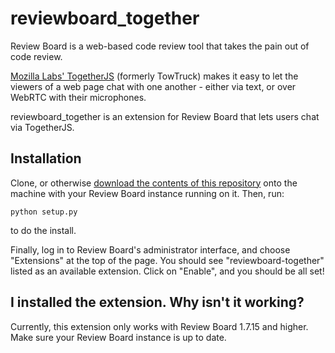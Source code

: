 reviewboard_together
====================

Review Board is a web-based code review tool that takes the pain out of code review.

[Mozilla Labs' TogetherJS](http://togetherjs.com/) (formerly TowTruck) makes it easy to let the viewers of a web page
chat with one another - either via text, or over WebRTC with their microphones.

reviewboard_together is an extension for Review Board that lets users chat via TogetherJS.

## Installation

Clone, or otherwise [download the contents of this repository](https://github.com/mikeconley/reviewboard_together/archive/master.zip) onto the machine with your Review Board instance running on it. Then, run:

    python setup.py

to do the install.

Finally, log in to Review Board's administrator interface, and choose "Extensions" at the top of the page. You should see "reviewboard-together" listed as an available extension. Click on "Enable", and you should be all set! 

## I installed the extension. Why isn't it working?

Currently, this extension only works with Review Board 1.7.15 and higher. Make sure your Review Board instance is up to date.
